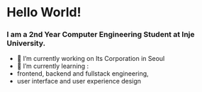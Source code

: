 # Hello World!
### I am a 2nd Year Computer Engineering Student at Inje University.

- 🔭 I’m currently working on Its Corporation in Seoul
- 🌱 I’m currently learning :
-   frontend, backend and fullstack engineering,
-   user interface and user experience design
